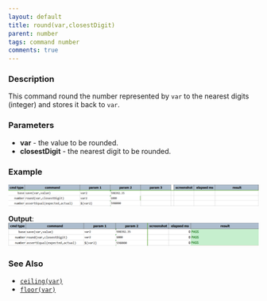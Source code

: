 ```yaml
---
layout: default
title: round(var,closestDigit)
parent: number
tags: command number
comments: true
---
```



### Description
This command round the number represented by `var` to the nearest digits (integer) and stores it back to `var`.


### Parameters
- **var** \- the value to be rounded.
- **closestDigit** \- the nearest digit to be rounded.


### Example 
![script](image/round_01.png)

**Output**:<br/>
![output](image/round_02.png)


### See Also
- [`ceiling(var)`](ceiling(var))
- [`floor(var)`](floor(var))
